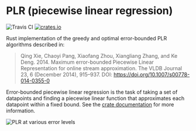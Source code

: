 # PLR (piecewise linear regression)

![Travis CI](https://travis-ci.org/RyanMarcus/plr.svg?branch=master) [![crates.io](https://img.shields.io/crates/v/plr.svg)](https://crates.io/crates/plr)

Rust implementation of the greedy and optimal error-bounded PLR algorithms described in:

> Qing Xie, Chaoyi Pang, Xiaofang Zhou, Xiangliang Zhang, and Ke Deng. 2014. Maximum error-bounded Piecewise Linear Representation for online stream approximation. The VLDB Journal 23, 6 (December 2014), 915–937. DOI: https://doi.org/10.1007/s00778-014-0355-0

Error-bounded piecewise linear regression is the task of taking a set of datapoints and finding a piecewise linear function that approximates each datapoint within a fixed bound. See the [crate documentation](https://docs.rs/plr/) for more information.

![PLR at various error levels](https://rmarcus.info/images/plr.png)
